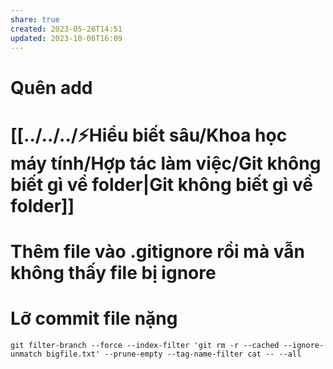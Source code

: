 ```yaml
---
share: true
created: 2023-05-26T14:51
updated: 2023-10-06T16:09
---
```

# Quên add

# [[../../../⚡Hiểu biết sâu/Khoa học máy tính/Hợp tác làm việc/Git không biết gì về folder|Git không biết gì về folder]]

# Thêm file vào  .gitignore rồi mà vẫn không thấy file bị ignore

# Lỡ commit file nặng
```
git filter-branch --force --index-filter 'git rm -r --cached --ignore-unmatch bigfile.txt' --prune-empty --tag-name-filter cat -- --all
```
